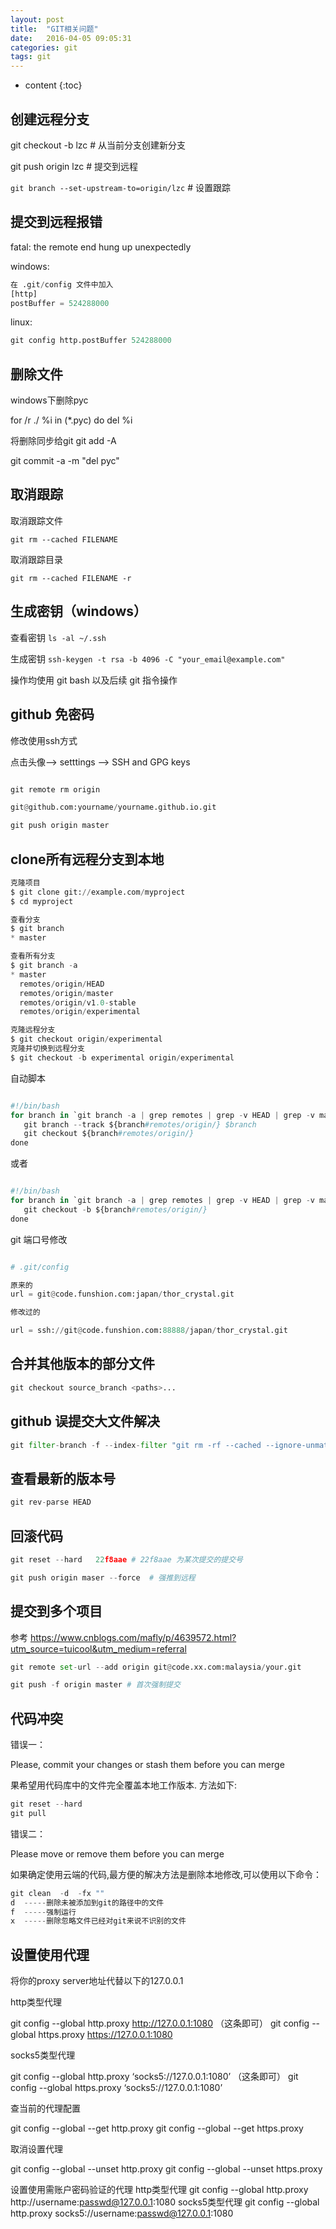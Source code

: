 ```yaml
---
layout: post
title:  "GIT相关问题"
date:   2016-04-05 09:05:31
categories: git
tags: git
---
```


* content
{:toc}

## 创建远程分支

git checkout -b lzc  # 从当前分支创建新分支

git push origin lzc  # 提交到远程

`git branch --set-upstream-to=origin/lzc`  # 设置跟踪

## 提交到远程报错

fatal: the remote end hung up unexpectedly

windows:

```python
在 .git/config 文件中加入
[http]
postBuffer = 524288000
```


linux:

```python
git config http.postBuffer 524288000
```

## 删除文件

windows下删除pyc

for /r ./ %i in (*.pyc) do del %i

将删除同步给git
git add -A

git commit -a -m "del pyc"



## 取消跟踪


取消跟踪文件

`git rm --cached FILENAME`

取消跟踪目录

`git rm --cached FILENAME -r`

## 生成密钥（windows）

查看密钥
`ls -al ~/.ssh`

生成密钥
`ssh-keygen -t rsa -b 4096 -C "your_email@example.com"`

操作均使用 git bash 以及后续 git 指令操作


## github 免密码

修改使用ssh方式

点击头像--> setttings --> SSH and GPG keys

```python

git remote rm origin

git@github.com:yourname/yourname.github.io.git

git push origin master
```

## clone所有远程分支到本地

```python
克隆项目
$ git clone git://example.com/myproject
$ cd myproject

查看分支
$ git branch
* master

查看所有分支
$ git branch -a
* master
  remotes/origin/HEAD
  remotes/origin/master
  remotes/origin/v1.0-stable
  remotes/origin/experimental

克隆远程分支
$ git checkout origin/experimental
克隆并切换到远程分支
$ git checkout -b experimental origin/experimental
```

自动脚本

```python

#!/bin/bash
for branch in `git branch -a | grep remotes | grep -v HEAD | grep -v master `; do
   git branch --track ${branch#remotes/origin/} $branch
   git checkout ${branch#remotes/origin/}
done

```

或者


```python

#!/bin/bash
for branch in `git branch -a | grep remotes | grep -v HEAD | grep -v master `; do
   git checkout -b ${branch#remotes/origin/}
done

```


git 端口号修改

```python

# .git/config

原来的
url = git@code.funshion.com:japan/thor_crystal.git

修改过的

url = ssh://git@code.funshion.com:88888/japan/thor_crystal.git

```


## 合并其他版本的部分文件

```python
git checkout source_branch <paths>...
```

## github 误提交大文件解决

```python
git filter-branch -f --index-filter "git rm -rf --cached --ignore-unmatch FOLDERNAME" -- --all
```

## 查看最新的版本号

```python
git rev-parse HEAD
```

## 回滚代码

```python
git reset --hard   22f8aae # 22f8aae 为某次提交的提交号

git push origin maser --force  # 强推到远程
```

## 提交到多个项目

参考 https://www.cnblogs.com/mafly/p/4639572.html?utm_source=tuicool&utm_medium=referral

```python
git remote set-url --add origin git@code.xx.com:malaysia/your.git

git push -f origin master # 首次强制提交
```


## 代码冲突

错误一：

Please, commit your changes or stash them before you can merge

果希望用代码库中的文件完全覆盖本地工作版本. 方法如下:

```python
git reset --hard
git pull
```

错误二：

Please move or remove them before you can merge

如果确定使用云端的代码,最方便的解决方法是删除本地修改,可以使用以下命令：

```python
git clean  -d  -fx ""
d  -----删除未被添加到git的路径中的文件
f  -----强制运行
x  -----删除忽略文件已经对git来说不识别的文件
```




## 设置使用代理

将你的proxy server地址代替以下的127.0.0.1

http类型代理

git config --global http.proxy http://127.0.0.1:1080 （这条即可）
git config --global https.proxy https://127.0.0.1:1080

socks5类型代理

git config --global http.proxy ‘socks5://127.0.0.1:1080’ （这条即可）
git config --global https.proxy ‘socks5://127.0.0.1:1080’


查当前的代理配置

git config --global --get http.proxy
git config --global --get https.proxy

取消设置代理

git config --global --unset http.proxy
git config --global --unset https.proxy

设置使用需账户密码验证的代理
http类型代理
git config --global http.proxy http://username:passwd@127.0.0.1:1080
socks5类型代理
git config --global http.proxy socks5://username:passwd@127.0.0.1:1080

